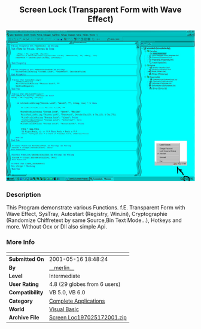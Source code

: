 ﻿<div align="center">

## Screen Lock \(Transparent Form with Wave Effect\)

<img src="PIC200151710117105.jpg">
</div>

### Description

This Program demonstrate various Functions. f.E. Transparent Form with Wave Effect, SysTray, Autostart (Registry, Win.ini), Cryptographie (Randomize Chiffretext by same Source,Bin Text Mode...), Hotkeys and more. Without Ocx or Dll also simple Api.
 
### More Info
 


<span>             |<span>
---                |---
**Submitted On**   |2001-05-16 18:48:24
**By**             |[\_\_merlin\_\_](https://github.com/Planet-Source-Code/PSCIndex/blob/master/ByAuthor/merlin.md)
**Level**          |Intermediate
**User Rating**    |4.8 (29 globes from 6 users)
**Compatibility**  |VB 5\.0, VB 6\.0
**Category**       |[Complete Applications](https://github.com/Planet-Source-Code/PSCIndex/blob/master/ByCategory/complete-applications__1-27.md)
**World**          |[Visual Basic](https://github.com/Planet-Source-Code/PSCIndex/blob/master/ByWorld/visual-basic.md)
**Archive File**   |[Screen Loc197025172001\.zip](https://github.com/Planet-Source-Code/merlin-screen-lock-transparent-form-with-wave-effect__1-23229/archive/master.zip)








